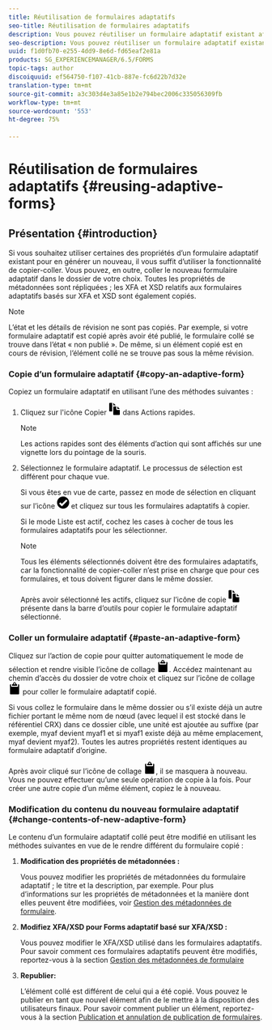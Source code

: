 ```yaml
---
title: Réutilisation de formulaires adaptatifs
seo-title: Réutilisation de formulaires adaptatifs
description: Vous pouvez réutiliser un formulaire adaptatif existant afin d’en créer de nouveaux.
seo-description: Vous pouvez réutiliser un formulaire adaptatif existant afin d’en créer de nouveaux.
uuid: f1d0fb70-e255-4dd9-8e6d-fd65eaf2e81a
products: SG_EXPERIENCEMANAGER/6.5/FORMS
topic-tags: author
discoiquuid: ef564750-f107-41cb-887e-fc6d22b7d32e
translation-type: tm+mt
source-git-commit: a3c303d4e3a85e1b2e794bec2006c335056309fb
workflow-type: tm+mt
source-wordcount: '553'
ht-degree: 75%

---
```



# Réutilisation de formulaires adaptatifs {#reusing-adaptive-forms}

## Présentation {#introduction}

Si vous souhaitez utiliser certaines des propriétés d’un formulaire adaptatif existant pour en générer un nouveau, il vous suffit d’utiliser la fonctionnalité de copier-coller. Vous pouvez, en outre, coller le nouveau formulaire adaptatif dans le dossier de votre choix. Toutes les propriétés de métadonnées sont répliquées ; les XFA et XSD relatifs aux formulaires adaptatifs basés sur XFA et XSD sont également copiés.

>[!NOTE]
>
>L’état et les détails de révision ne sont pas copiés. Par exemple, si votre formulaire adaptatif est copié après avoir été publié, le formulaire collé se trouve dans l’état « non publié ». De même, si un élément copié est en cours de révision, l’élément collé ne se trouve pas sous la même révision.

### Copie d’un formulaire adaptatif {#copy-an-adaptive-form}

Copiez un formulaire adaptatif en utilisant l’une des méthodes suivantes :

1. Cliquez sur l&#39;icône Copier ![aem6forms_copy](assets/aem6forms_copy.png) dans Actions rapides.

   >[!NOTE]
   >
   >Les actions rapides sont des éléments d’action qui sont affichés sur une vignette lors du pointage de la souris.

1. Sélectionnez le formulaire adaptatif. Le processus de sélection est différent pour chaque vue.

   Si vous êtes en vue de carte, passez en mode de sélection en cliquant sur l’icône ![aem6forms_check-circle](assets/aem6forms_check-circle.png) et cliquez sur tous les formulaires adaptatifs à copier.

   Si le mode Liste est actif, cochez les cases à cocher de tous les formulaires adaptatifs pour les sélectionner.

   >[!NOTE]
   >
   >Tous les éléments sélectionnés doivent être des formulaires adaptatifs, car la fonctionnalité de copier-coller n’est prise en charge que pour ces formulaires, et tous doivent figurer dans le même dossier.

   Après avoir sélectionné les actifs, cliquez sur l’icône de copie ![aem6forms_copy](assets/aem6forms_copy.png) présente dans la barre d’outils pour copier le formulaire adaptatif sélectionné.

### Coller un formulaire adaptatif {#paste-an-adaptive-form}

Cliquez sur l’action de copie pour quitter automatiquement le mode de sélection et rendre visible l’icône de collage ![aem6forms_coller](assets/aem6forms_paste.png). Accédez maintenant au chemin d’accès du dossier de votre choix et cliquez sur l’icône de collage ![aem6forms_coller](assets/aem6forms_paste.png) pour coller le formulaire adaptatif copié.

Si vous collez le formulaire dans le même dossier ou s’il existe déjà un autre fichier portant le même nom de nœud (avec lequel il est stocké dans le référentiel CRX) dans ce dossier cible, une unité est ajoutée au suffixe (par exemple, myaf devient myaf1 et si myaf1 existe déjà au même emplacement, myaf devient myaf2). Toutes les autres propriétés restent identiques au formulaire adaptatif d’origine.

Après avoir cliqué sur l’icône de collage ![aem6forms_coller](assets/aem6forms_paste.png), il se masquera à nouveau. Vous ne pouvez effectuer qu’une seule opération de copie à la fois. Pour créer une autre copie d’un même élément, copiez le à nouveau.

### Modification du contenu du nouveau formulaire adaptatif {#change-contents-of-new-adaptive-form}

Le contenu d’un formulaire adaptatif collé peut être modifié en utilisant les méthodes suivantes en vue de le rendre différent du formulaire copié :

1. **Modification des propriétés de métadonnées :** 

   Vous pouvez modifier les propriétés de métadonnées du formulaire adaptatif ; le titre et la description, par exemple. Pour plus d’informations sur les propriétés de métadonnées et la manière dont elles peuvent être modifiées, voir [Gestion des métadonnées de formulaire](/help/forms/using/manage-form-metadata.md).

1. **Modifiez XFA/XSD pour Forms adaptatif basé sur XFA/XSD :**

   Vous pouvez modifier le XFA/XSD utilisé dans les formulaires adaptatifs. Pour savoir comment ces formulaires adaptatifs peuvent être modifiés, reportez-vous à la section [Gestion des métadonnées de formulaire](/help/forms/using/manage-form-metadata.md) 

1. **Republier:**

   L’élément collé est différent de celui qui a été copié. Vous pouvez le publier en tant que nouvel élément afin de le mettre à la disposition des utilisateurs finaux. Pour savoir comment publier un élément, reportez-vous à la section [Publication et annulation de publication de formulaires](/help/forms/using/publishing-unpublishing-forms.md).

